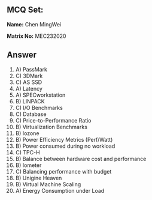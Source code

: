 ## MCQ Set:

**Name:** Chen MingWei

**Matrix No:** MEC232020

## Answer
1. A) PassMark
2. C) 3DMark
3. C) AS SSD
4. A) Latency
5. A) SPECworkstation
6. B) LINPACK
7. C) I/O Benchmarks
8. C) Database
9. C) Price-to-Performance Ratio
10. B) Virtualization Benchmarks
11. B) Iozone
12. B) Power Efficiency Metrics (Perf/Watt)
13. B) Power consumed during no workload
14. C) TPC-H
15. B) Balance between hardware cost and performance
16. B) Iometer
17. C) Balancing performance with budget
18. B) Unigine Heaven
19. B) Virtual Machine Scaling
20. A) Energy Consumption under Load

